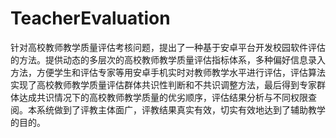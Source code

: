 # TeacherEvaluation
针对高校教师教学质量评估考核问题，提出了一种基于安卓平台开发校园软件评估的方法。提供动态的多层次的高校教师教学质量评估指标体系，多种偏好信息录入方法，方便学生和评估专家等用安卓手机实时对教师教学水平进行评估，评估算法实现了高校教师教学质量评估群体共识性判断和不共识调整方法，最后得到专家群体达成共识情况下的高校教师教学质量的优劣顺序，评估结果分析与不同权限查阅。本系统做到了评教主体面广，评教结果真实有效，切实有效地达到了辅助教学的目的。

